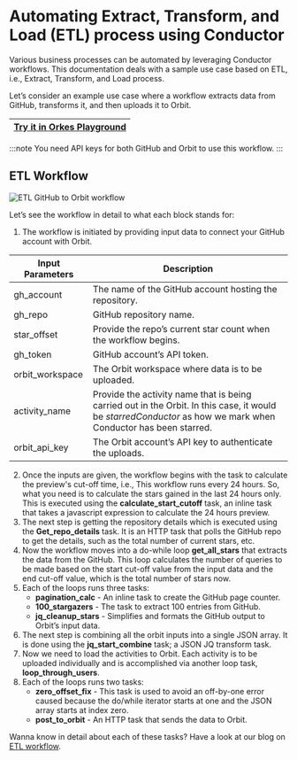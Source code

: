 
# Automating Extract, Transform, and Load (ETL) process using Conductor

Various business processes can be automated by leveraging Conductor workflows. This documentation deals with a sample use case based on ETL, i.e., Extract, Transform, and Load process.  

Let’s consider an example use case where a workflow extracts data from GitHub, transforms it, and then uploads it to Orbit.

|[Try it in Orkes Playground](https://play.orkes.io/workflowDef/Github_star_workflow)|
|---|

:::note
You need API keys for both GitHub and Orbit to use this workflow.
:::

## ETL Workflow

![ETL GitHub to Orbit workflow](https://orkes.io/content/img/blogassets/orbitworkflow.png)

Let’s see the workflow in detail to what each block stands for:

1. The workflow is initiated by providing input data to connect your GitHub account with Orbit. 

| Input Parameters  | Description   |
| ----------------  | -----------   |
| gh_account        | The name of the GitHub account hosting the repository. |
| gh_repo           | GitHub repository name. |
| star_offset       | Provide the repo’s current star count when the workflow begins. |
| gh_token          | GitHub account’s API token. |
| orbit_workspace   | The Orbit workspace where data is to be uploaded. |
| activity_name     | Provide the activity name that is being carried out in the Orbit. In this case, it would be *starredConductor* as how we mark when Conductor has been starred. |
| orbit_api_key     | The Orbit account’s API key to authenticate the uploads. |

2. Once the inputs are given, the workflow begins with the task to calculate the preview's cut-off time, i.e., This workflow runs every 24 hours. So, what you need is to calculate the stars gained in the last 24 hours only. This is executed using the **calculate_start_cutoff** task, an inline task that takes a javascript expression to calculate the 24 hours preview. 
3. The next step is getting the repository details which is executed using the **Get_repo_details** task. It is an HTTP task that polls the GitHub repo to get the details, such as the total number of current stars, etc.
4. Now the workflow moves into a do-while loop **get_all_stars** that extracts the data from the GitHub. This loop calculates the number of queries to be made based on the start cut-off value from the input data and the end cut-off value, which is the total number of stars now. 
5. Each of the loops runs three tasks:
    * **pagination_calc** - An inline task to create the GitHub page counter.
    * **100_stargazers**  - The task to extract 100 entries from GitHub.
    * **jq_cleanup_stars** - Simplifies and formats the GitHub output to Orbit’s input data.
6. The next step is combining all the orbit inputs into a single JSON array. It is done using the **jq_start_combine** task; a JSON JQ transform task.
7. Now we need to load the activities to Orbit. Each activity is to be uploaded individually and is accomplished via another loop task, **loop_through_users**.
8. Each of the loops runs two tasks:
    * **zero_offset_fix** - This task is used to avoid an off-by-one error caused because the do/while iterator starts at one and the JSON array starts at index zero.
    * **post_to_orbit** - An HTTP task that sends the data to Orbit. 

Wanna know in detail about each of these tasks? Have a look at our blog on [ETL workflow](https://orkes.io/content/blog/conductor-etl-example).